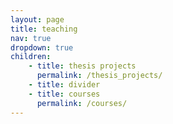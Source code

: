 ```yaml
---
layout: page
title: teaching
nav: true
dropdown: true
children:
    - title: thesis projects
      permalink: /thesis_projects/
    - title: divider
    - title: courses
      permalink: /courses/
---
```

